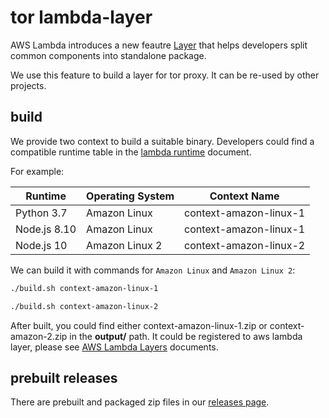 # tor lambda-layer

AWS Lambda introduces a new feautre [Layer](https://aws.amazon.com/tw/blogs/aws/new-for-aws-lambda-use-any-programming-language-and-share-common-components/) that helps developers split common components into standalone package. 

We use this feature to build a layer for tor proxy. It can be re-used by other projects.

## build

We provide two context to build a suitable binary. Developers could find a compatible runtime table in the [lambda runtime](https://docs.aws.amazon.com/lambda/latest/dg/lambda-runtimes.html) document.

For example:

| Runtime      | Operating System | Context Name           |
|--------------|------------------|------------------------|
| Python 3.7   | Amazon Linux     | context-amazon-linux-1 |
| Node.js 8.10 | Amazon Linux     | context-amazon-linux-1 |
| Node.js 10   | Amazon Linux 2   | context-amazon-linux-2 |

We can build it with commands for `Amazon Linux` and `Amazon Linux 2`:

```sh
./build.sh context-amazon-linux-1
```

```sh
./build.sh context-amazon-linux-2
```

After built, you could find either context-amazon-linux-1.zip or context-amazon-2.zip in the **output/** path.
It could be registered to aws lambda layer, please see [AWS Lambda Layers](https://docs.aws.amazon.com/lambda/latest/dg/configuration-layers.html) documents.

## prebuilt releases

There are prebuilt and packaged zip files in our [releases page](https://github.com/qrtt1/lambda-layer-tor/releases).
